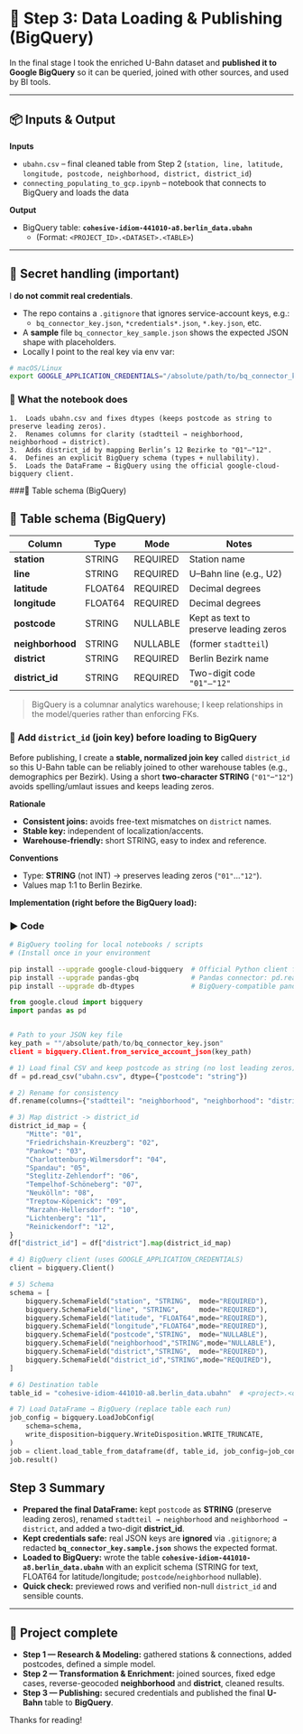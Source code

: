 # 🚀 Step 3: Data Loading & Publishing (BigQuery)

In the final stage I took the enriched U-Bahn dataset and **published it to Google BigQuery** so it can be queried, joined with other sources, and used by BI tools.

---

## 📦 Inputs & Output

**Inputs**
- `ubahn.csv` – final cleaned table from Step 2 (`station, line, latitude, longitude, postcode, neighborhood, district, district_id`)
- `connecting_populating_to_gcp.ipynb` – notebook that connects to BigQuery and loads the data

**Output**
- BigQuery table: **`cohesive-idiom-441010-a8.berlin_data.ubahn`**
  - (Format: `<PROJECT_ID>.<DATASET>.<TABLE>`)

---

## 🔐 Secret handling (important)

I **do not commit real credentials**.

- The repo contains a `.gitignore` that ignores service-account keys, e.g.:
  - `bq_connector_key.json`, `*credentials*.json`, `*.key.json`, etc.
- A **sample** file `bq_connector_key_sample.json` shows the expected JSON shape with placeholders.
- Locally I point to the real key via env var:

```bash
# macOS/Linux
export GOOGLE_APPLICATION_CREDENTIALS="/absolute/path/to/bq_connector_key.json"
```

### 🧰 What the notebook does
	1.	Loads ubahn.csv and fixes dtypes (keeps postcode as string to preserve leading zeros).
	2.	Renames columns for clarity (stadtteil → neighborhood, neighborhood → district).
	3.	Adds district_id by mapping Berlin’s 12 Bezirke to "01"–"12".
	4.	Defines an explicit BigQuery schema (types + nullability).
	5.	Loads the DataFrame → BigQuery using the official google-cloud-bigquery client.

 ###🧱 Table schema (BigQuery)

 ## 🧱 Table schema (BigQuery)

| Column        | Type    | Mode     | Notes                                       |
|---------------|---------|----------|---------------------------------------------|
| **station**   | STRING  | REQUIRED | Station name                                |
| **line**      | STRING  | REQUIRED | U–Bahn line (e.g., U2)                      |
| **latitude**  | FLOAT64 | REQUIRED | Decimal degrees                             |
| **longitude** | FLOAT64 | REQUIRED | Decimal degrees                             |
| **postcode**  | STRING  | NULLABLE | Kept as text to preserve leading zeros      |
| **neighborhood** | STRING | NULLABLE | (former `stadtteil`)                        |
| **district**  | STRING  | REQUIRED | Berlin Bezirk name                          |
| **district_id** | STRING | REQUIRED | Two-digit code `"01"–"12"`                  |

> BigQuery is a columnar analytics warehouse; I keep relationships in the model/queries rather than enforcing FKs.

### 🔑 Add `district_id` (join key) before loading to BigQuery

Before publishing, I create a **stable, normalized join key** called `district_id` so this U-Bahn table can be reliably joined to other warehouse tables (e.g., demographics per Bezirk). Using a short **two-character STRING** (`"01"`–`"12"`) avoids spelling/umlaut issues and keeps leading zeros.

**Rationale**
- **Consistent joins:** avoids free-text mismatches on `district` names.
- **Stable key:** independent of localization/accents.
- **Warehouse-friendly:** short STRING, easy to index and reference.

**Conventions**
- Type: **STRING** (not INT) → preserves leading zeros (`"01"`…`"12"`).
- Values map 1:1 to Berlin Bezirke.

**Implementation (right before the BigQuery load):**
### ▶️ Code
```bash
# BigQuery tooling for local notebooks / scripts
# (Install once in your environment

pip install --upgrade google-cloud-bigquery  # Official Python client for BigQuery (create tables, load/query data)
pip install --upgrade pandas-gbq             # Pandas connector: pd.read_gbq() / DataFrame.to_gbq()
pip install --upgrade db-dtypes              # BigQuery-compatible pandas dtypes (e.g., NUMERIC/GEOGRAPHY) for clean schemas
```
```python
from google.cloud import bigquery
import pandas as pd


# Path to your JSON key file
key_path = ""/absolute/path/to/bq_connector_key.json" 
client = bigquery.Client.from_service_account_json(key_path)

# 1) Load final CSV and keep postcode as string (no lost leading zeros)
df = pd.read_csv("ubahn.csv", dtype={"postcode": "string"})

# 2) Rename for consistency
df.rename(columns={"stadtteil": "neighborhood", "neighborhood": "district"}, inplace=True)

# 3) Map district -> district_id
district_id_map = {
    "Mitte": "01",
    "Friedrichshain-Kreuzberg": "02",
    "Pankow": "03",
    "Charlottenburg-Wilmersdorf": "04",
    "Spandau": "05",
    "Steglitz-Zehlendorf": "06",
    "Tempelhof-Schöneberg": "07",
    "Neukölln": "08",
    "Treptow-Köpenick": "09",
    "Marzahn-Hellersdorf": "10",
    "Lichtenberg": "11",
    "Reinickendorf": "12",
}
df["district_id"] = df["district"].map(district_id_map)

# 4) BigQuery client (uses GOOGLE_APPLICATION_CREDENTIALS)
client = bigquery.Client()

# 5) Schema
schema = [
    bigquery.SchemaField("station", "STRING",  mode="REQUIRED"),
    bigquery.SchemaField("line", "STRING",     mode="REQUIRED"),
    bigquery.SchemaField("latitude", "FLOAT64",mode="REQUIRED"),
    bigquery.SchemaField("longitude","FLOAT64",mode="REQUIRED"),
    bigquery.SchemaField("postcode","STRING",  mode="NULLABLE"),
    bigquery.SchemaField("neighborhood","STRING",mode="NULLABLE"),
    bigquery.SchemaField("district","STRING",  mode="REQUIRED"),
    bigquery.SchemaField("district_id","STRING",mode="REQUIRED"),
]

# 6) Destination table
table_id = "cohesive-idiom-441010-a8.berlin_data.ubahn"  # <project>.<dataset>.<table>

# 7) Load DataFrame → BigQuery (replace table each run)
job_config = bigquery.LoadJobConfig(
    schema=schema,
    write_disposition=bigquery.WriteDisposition.WRITE_TRUNCATE,
)
job = client.load_table_from_dataframe(df, table_id, job_config=job_config)
job.result()


```

## Step 3 Summary

- **Prepared the final DataFrame:** kept `postcode` as **STRING** (preserve leading zeros), renamed `stadtteil → neighborhood` and `neighborhood → district`, and added a two-digit **district_id**.
- **Kept credentials safe:** real JSON keys are **ignored** via `.gitignore`; a redacted **`bq_connector_key.sample.json`** shows the expected format.
- **Loaded to BigQuery:** wrote the table **`cohesive-idiom-441010-a8.berlin_data.ubahn`** with an explicit schema (STRING for text, FLOAT64 for latitude/longitude; `postcode`/`neighborhood` nullable).
- **Quick check:** previewed rows and verified non-null `district_id` and sensible counts.

---

## 🎉 Project complete

- **Step 1 — Research & Modeling:** gathered stations & connections, added postcodes, defined a simple model.  
- **Step 2 — Transformation & Enrichment:** joined sources, fixed edge cases, reverse-geocoded **neighborhood** and **district**, cleaned results.  
- **Step 3 — Publishing:** secured credentials and published the final **U-Bahn** table to **BigQuery**.

Thanks for reading!

